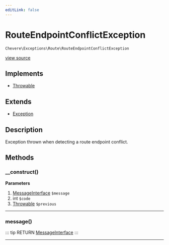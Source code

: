 ```yaml
---
editLink: false
---
```


# RouteEndpointConflictException

`Chevere\Exceptions\Route\RouteEndpointConflictException`

[view source](https://github.com/chevere/chevere/blob/master/exceptions/Route/RouteEndpointConflictException.php)

## Implements

- [Throwable](https://www.php.net/manual/class.throwable)

## Extends

- [Exception](../Core/Exception.md)

## Description

Exception thrown when detecting a route endpoint conflict.

## Methods

### __construct()

**Parameters**

1. [MessageInterface](../../Interfaces/Message/MessageInterface.md) `$message`
2. int `$code`
3. [Throwable](https://www.php.net/manual/class.throwable) `$previous`

---

### message()

::: tip RETURN
[MessageInterface](../../Interfaces/Message/MessageInterface.md)
:::

---
